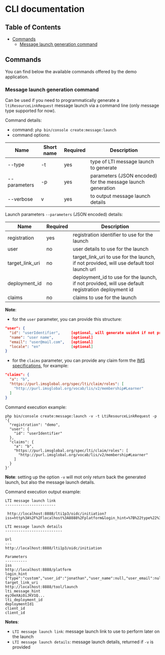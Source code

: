 # CLI documentation

## Table of Contents

- [Commands](#commands)
    - [Message launch generation command](#message-launch-generation-command)


## Commands

You can find below the available commands offered by the demo application.

### Message launch generation command

Can be used if you need to programmatically generate a `ltiResourceLinkRequest` message launch via a command line (only message type supported for now).

Command details:
- command: `php bin/console create:message:launch`
- command options: 

| Name           | Short name  | Required | Description                                                  |
|----------------|-------------|----------|--------------------------------------------------------------|
| --type         | -t          | yes      | type of LTI message launch to generate                       |
| --parameters   | -p          | yes      | parameters (JSON encoded) for the message launch generation  |
| --verbose      | v           | yes      | to output message launch details                             |


Launch parameters `--parameters` (JSON encoded) details:

| Name                                 | Required |Description                                                                                          |
|--------------------------------------|----------|-----------------------------------------------------------------------------------------------------|
| registration                         | yes      | registration identifier to use for the launch                                                       |
| user                                 | no       | user details to use for the launch                                                                  |
| target_link_uri                      | no       | target_link_uri to use for the launch, if not provided, will use default tool launch url            |
| deployment_id                        | no       | deployment_id to use for the launch, if not provided, will use default registration deployment id   |
| claims                               | no       | claims to use for the launch                                                                        |

**Note**:
- for the `user` parameter, you can provide this structure:
```json
"user": {
  "id": "userIdentifier",     [optional, will generate uuidv4 if not provided]
  "name": "user name",        [optional]
  "email": "user@mail.com",   [optional]
  "locale": "en"              [optional]
}
```
- for the `claims` parameter, you can provide any claim form the [IMS specifications](http://www.imsglobal.org/spec/lti/v1p3/#required-message-claims), for example:
```json
"claims": {
  "a": "b",
  "https://purl.imsglobal.org/spec/lti/claim/roles": [
    "http://purl.imsglobal.org/vocab/lis/v2/membership#Learner"
  ]
}
```


Command execution example:
```shell
php bin/console create:message:launch -v -t LtiResourceLinkRequest -p '{
  "registration": "demo",
  "user": {
    "id": "userIdentifier"
  },
  "claims": {
    "a": "b",
    "https://purl.imsglobal.org/spec/lti/claim/roles": [
      "http://purl.imsglobal.org/vocab/lis/v2/membership#Learner"
    ]
  }
}'
```

**Note**: setting up the option `-v` will mot only return back the generated launch, but also the message launch details.

Command execution output example:

```shell
LTI message launch link
-----------------------

 http://localhost:8888/lti1p3/oidc/initiation?iss=http%3A%2F%2Flocalhost%3A8888%2Fplatform&login_hint=%7B%22type%22%3A%22custom%22%2C%22user_id%22%3A%22jonathan%22%2C%22user_name%22%3Anull%2C%22user_email%22%3Anull%2C%22user_locale%22%3Anull%7D&target_link_uri=http%3A%2F%2Flocalhost%3A8888%2Ftool%2Flaunch&lti_message_hint=eyJ0eXAiOiJKV1Q...&lti_deployment_id=deploymentId1&client_id=client_id

LTI message launch details
--------------------------

Url
---
http://localhost:8888/lti1p3/oidc/initiation

Parameters
----------
iss
http://localhost:8888/platform
login_hint
{"type":"custom","user_id":"jonathan","user_name":null,"user_email":null,"user_locale":null}
target_link_uri
http://localhost:8888/tool/launch
lti_message_hint
eyJ0eXAiOiJKV1Q...
lti_deployment_id
deploymentId1
client_id
client_id
```

**Notes**:
- `LTI message launch link`: message launch link to use to perform later on the launch
- `LTI message launch details`: message launch details, returned if `-v` is provided